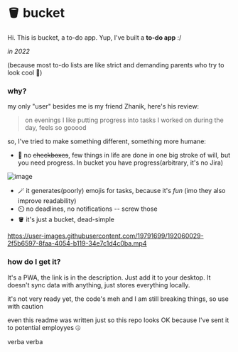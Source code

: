 # 🪣 bucket

Hi. This is bucket, a to-do app. Yup, I've built a **to-do app** :/

_in 2022_

(because most to-do lists are like strict and demanding parents who try to look cool 🤡)

### why?

my only "user" besides me is my friend Zhanik, here's his review:
> on evenings I like putting progress into tasks I worked on during the day, feels so gooood

so, I've tried to make something different, something more humane:

- 🧀 no ~~checkboxes~~, few things in life are done in one big stroke of will, but you need progress. In bucket you have progress(arbitrary, it's no Jira) 
 
 ![image](https://user-images.githubusercontent.com/19791699/192058631-fc2d2b97-1231-440c-adea-53bd1bc94fa5.png)

- 🪄 it generates(poorly) emojis for tasks, because it's _fun_ (imo they also improve readability)
- ⏲️ no deadlines, no notifications -- screw those
- 🪣 it's just a bucket, dead-simple



https://user-images.githubusercontent.com/19791699/192060029-2f5b6597-8faa-4054-b119-34e7c1d4c0ba.mp4





### how do I get it?
It's a PWA, the link is in the description. Just add it to your desktop. It doesn't sync data with anything, just stores everything locally.

it's not very ready yet, the code's meh and I am still breaking things, so use with caution

even this readme was written just so this repo looks OK because I've sent it to potential employyes 🤐

verba verba
